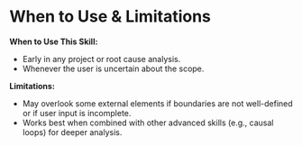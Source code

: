 # When to Use & Limitations
**When to Use This Skill:**  
- Early in any project or root cause analysis.  
- Whenever the user is uncertain about the scope.

**Limitations:**  
- May overlook some external elements if boundaries are not well-defined or if user input is incomplete.  
- Works best when combined with other advanced skills (e.g., causal loops) for deeper analysis.









